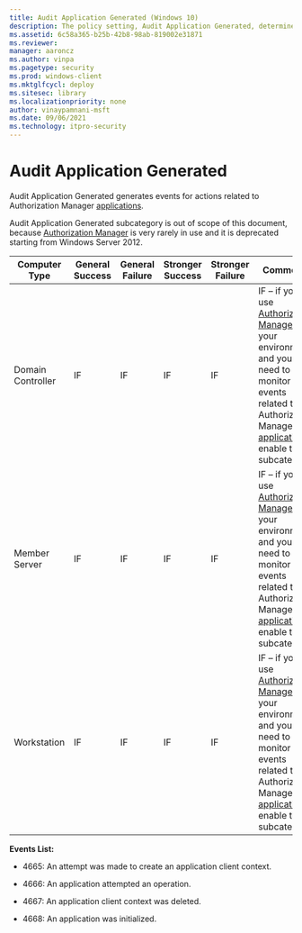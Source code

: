 ```yaml
---
title: Audit Application Generated (Windows 10)
description: The policy setting, Audit Application Generated, determines if audit events are generated when applications attempt to use the Windows Auditing APIs.
ms.assetid: 6c58a365-b25b-42b8-98ab-819002e31871
ms.reviewer: 
manager: aaroncz
ms.author: vinpa
ms.pagetype: security
ms.prod: windows-client
ms.mktglfcycl: deploy
ms.sitesec: library
ms.localizationpriority: none
author: vinaypamnani-msft
ms.date: 09/06/2021
ms.technology: itpro-security
---
```


# Audit Application Generated

Audit Application Generated generates events for actions related to Authorization Manager [applications](/previous-versions/windows/it-pro/windows-server-2008-R2-and-2008/cc770563(v=ws.11)).

Audit Application Generated subcategory is out of scope of this document, because [Authorization Manager](/previous-versions/windows/it-pro/windows-server-2008-R2-and-2008/cc726036(v=ws.11)) is very rarely in use and it is deprecated starting from Windows Server 2012.

| Computer Type     | General Success | General Failure | Stronger Success | Stronger Failure | Comments |
|-------------------|-----------------|-----------------|------------------|------------------|----------|
| Domain Controller | IF              | IF              | IF               | IF               | IF – if you use [Authorization Manager](/previous-versions/windows/it-pro/windows-server-2008-R2-and-2008/cc726036(v=ws.11)) in your environment and you need to monitor events related to Authorization Manager [applications](/previous-versions/windows/it-pro/windows-server-2008-R2-and-2008/cc770563(v=ws.11)), enable this subcategory. |
| Member Server     | IF              | IF              | IF               | IF               | IF – if you use [Authorization Manager](/previous-versions/windows/it-pro/windows-server-2008-R2-and-2008/cc726036(v=ws.11)) in your environment and you need to monitor events related to Authorization Manager [applications](/previous-versions/windows/it-pro/windows-server-2008-R2-and-2008/cc770563(v=ws.11)), enable this subcategory. |
| Workstation       | IF              | IF              | IF               | IF               | IF – if you use [Authorization Manager](/previous-versions/windows/it-pro/windows-server-2008-R2-and-2008/cc726036(v=ws.11)) in your environment and you need to monitor events related to Authorization Manager [applications](/previous-versions/windows/it-pro/windows-server-2008-R2-and-2008/cc770563(v=ws.11)), enable this subcategory. |

**Events List:**

- 4665: An attempt was made to create an application client context.

- 4666: An application attempted an operation.

- 4667: An application client context was deleted.

- 4668: An application was initialized.
